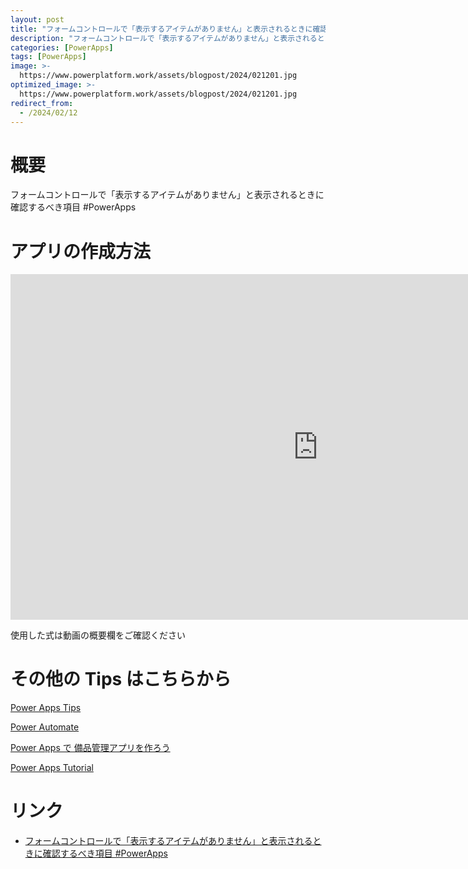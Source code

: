 ```yaml
---
layout: post
title: "フォームコントロールで「表示するアイテムがありません」と表示されるときに確認するべき項目 #PowerApps"
description: "フォームコントロールで「表示するアイテムがありません」と表示されるときに確認するべき項目 #PowerAppsを動画で分かりやすく解説"
categories: [PowerApps]
tags: [PowerApps]
image: >-
  https://www.powerplatform.work/assets/blogpost/2024/021201.jpg
optimized_image: >-
  https://www.powerplatform.work/assets/blogpost/2024/021201.jpg
redirect_from:
  - /2024/02/12
---
```



#  概要

フォームコントロールで「表示するアイテムがありません」と表示されるときに確認するべき項目 #PowerApps


# アプリの作成方法

<iframe width="983" height="553" src="https://www.youtube.com/embed/7tuvA435oH4" title="YouTube video player" frameborder="0" allow="accelerometer; autoplay; clipboard-write; encrypted-media; gyroscope; picture-in-picture" allowfullscreen></iframe>


使用した式は動画の概要欄をご確認ください


# その他の Tips はこちらから

[Power Apps Tips](https://www.youtube.com/watch?v=VrAQf3JQ7yM&list=PLVhFi1fb3DqakSLVMn22DDcySXh9jtzi- )


[Power Automate](https://www.youtube.com/watch?v=-YnJYT0ASEM&list=PLVhFi1fb3Dqbzic6GieqnLFgD3aTj-eHA)


[Power Apps で 備品管理アプリを作ろう](https://www.youtube.com/playlist?list=PLVhFi1fb3DqZM3HKb8Hea6XEL96990Fyn)


[Power Apps Tutorial](https://www.youtube.com/playlist?list=PLVhFi1fb3DqalxpL974VvAJvV4iWoSbe_)


# リンク


- [フォームコントロールで「表示するアイテムがありません」と表示されるときに確認するべき項目 #PowerApps](https://www.youtube.com/watch?v=7tuvA435oH4)

